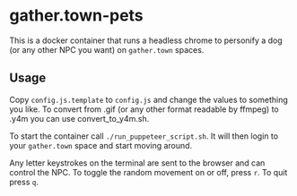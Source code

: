 # gather.town-pets

This is a docker container that runs a headless chrome to personify a dog (or any other NPC you want)
on `gather.town` spaces.

## Usage

Copy `config.js.template` to `config.js` and change the values to something you like.
To convert from .gif (or any other format readable by ffmpeg) to .y4m you can use convert_to_y4m.sh.

To start the container call `./run_puppeteer_script.sh`.
It will then login to your `gather.town` space and start moving around.

Any letter keystrokes on the terminal are sent to the browser and can control the NPC.
To toggle the random movement on or off, press `r`.
To quit press `q`.
